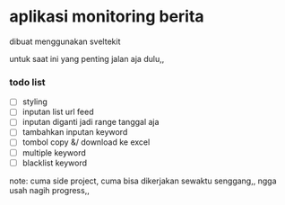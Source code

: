# aplikasi monitoring berita 

dibuat menggunakan sveltekit

untuk saat ini yang penting jalan aja dulu,, 

### todo list

- [ ] styling
- [ ] inputan list url feed
- [ ] inputan diganti jadi range tanggal aja
- [ ] tambahkan inputan keyword
- [ ] tombol copy &/ download ke excel
- [ ] multiple keyword 
- [ ] blacklist keyword

note: cuma side project, cuma bisa dikerjakan sewaktu senggang,, ngga usah nagih progress,, 
